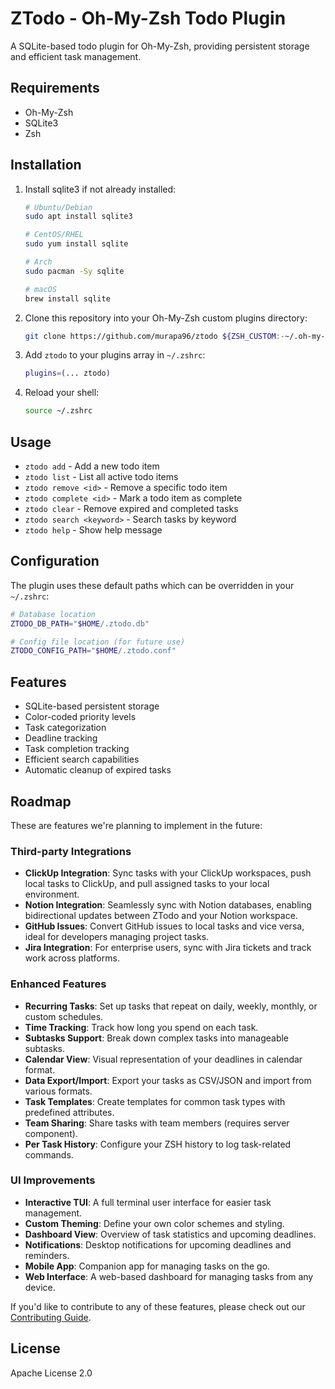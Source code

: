 # ZTodo - Oh-My-Zsh Todo Plugin

A SQLite-based todo plugin for Oh-My-Zsh, providing persistent storage and efficient task management.

## Requirements

- Oh-My-Zsh
- SQLite3
- Zsh

## Installation

1. Install sqlite3 if not already installed:
   ```bash
   # Ubuntu/Debian
   sudo apt install sqlite3
   
   # CentOS/RHEL
   sudo yum install sqlite
   
   # Arch
   sudo pacman -Sy sqlite

   # macOS
   brew install sqlite

   ```

2. Clone this repository into your Oh-My-Zsh custom plugins directory:
   ```bash
   git clone https://github.com/murapa96/ztodo ${ZSH_CUSTOM:-~/.oh-my-zsh/custom}/plugins/ztodo
   ```

3. Add `ztodo` to your plugins array in `~/.zshrc`:
   ```bash
   plugins=(... ztodo)
   ```

4. Reload your shell:
   ```bash
   source ~/.zshrc
   ```

## Usage

- `ztodo add` - Add a new todo item
- `ztodo list` - List all active todo items
- `ztodo remove <id>` - Remove a specific todo item
- `ztodo complete <id>` - Mark a todo item as complete
- `ztodo clear` - Remove expired and completed tasks
- `ztodo search <keyword>` - Search tasks by keyword
- `ztodo help` - Show help message

## Configuration

The plugin uses these default paths which can be overridden in your `~/.zshrc`:

```bash
# Database location
ZTODO_DB_PATH="$HOME/.ztodo.db"

# Config file location (for future use)
ZTODO_CONFIG_PATH="$HOME/.ztodo.conf"
```

## Features

- SQLite-based persistent storage
- Color-coded priority levels
- Task categorization
- Deadline tracking
- Task completion tracking
- Efficient search capabilities
- Automatic cleanup of expired tasks

## Roadmap

These are features we're planning to implement in the future:

### Third-party Integrations

- **ClickUp Integration**: Sync tasks with your ClickUp workspaces, push local tasks to ClickUp, and pull assigned tasks to your local environment.
- **Notion Integration**: Seamlessly sync with Notion databases, enabling bidirectional updates between ZTodo and your Notion workspace.
- **GitHub Issues**: Convert GitHub issues to local tasks and vice versa, ideal for developers managing project tasks.
- **Jira Integration**: For enterprise users, sync with Jira tickets and track work across platforms.

### Enhanced Features

- **Recurring Tasks**: Set up tasks that repeat on daily, weekly, monthly, or custom schedules.
- **Time Tracking**: Track how long you spend on each task.
- **Subtasks Support**: Break down complex tasks into manageable subtasks.
- **Calendar View**: Visual representation of your deadlines in calendar format.
- **Data Export/Import**: Export your tasks as CSV/JSON and import from various formats.
- **Task Templates**: Create templates for common task types with predefined attributes.
- **Team Sharing**: Share tasks with team members (requires server component).
- **Per Task History**: Configure your ZSH history to log task-related commands.


### UI Improvements

- **Interactive TUI**: A full terminal user interface for easier task management.
- **Custom Theming**: Define your own color schemes and styling.
- **Dashboard View**: Overview of task statistics and upcoming deadlines.
- **Notifications**: Desktop notifications for upcoming deadlines and reminders.
- **Mobile App**: Companion app for managing tasks on the go.
- **Web Interface**: A web-based dashboard for managing tasks from any device.

If you'd like to contribute to any of these features, please check out our [Contributing Guide](CONTRIBUTING.md).

## License

Apache License 2.0